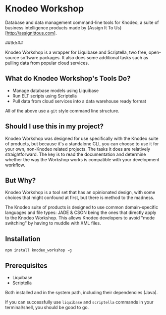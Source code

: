 # Knodeo Workshop

Database and data management command-line tools for Knodeo, a suite of business intelligence products made by (Assign It To Us)[http://assignittous.com].

##tldr##

Knodeo Workshop is a wrapper for Liquibase and Scriptella, two free, open-source software packages. It also does some additional tasks such as 
pulling data from popular cloud services. 

## What do Knodeo Workshop's Tools Do?

* Manage database models using Liquibase
* Run ELT scripts using Scriptella
* Pull data from cloud services into a data warehouse ready format

All of the above use a `git` style command line structure.

## Should I use this in my project?

Knodeo Workshop was designed for use specifically with the Knodeo suite of products, but because it's a standalone CLI, you can choose to use it 
for your own, non-Knodeo related projects. The tasks it does are relatively straightforward. The key is to read the documentation and determine 
whether the way the Workshop works is compatible with your development workflow.

## But Why?

Knodeo Workshop is a tool set that has an opinionated design, with some choices that might confound at first, but there is method to the 
madness.

The Knodeo suite of products is designed to use common domain-specific languages and file types: JADE & CSON being the ones that directly 
apply to the Knodeo Workshop. This allows Knodeo developers to avoid "mode switching" by having to muddle with XML files.

## Installation

`npm install knodeo_workshop -g`

## Prerequisites

* Liquibase
* Scriptella

Both installed and in the system path, including their dependencies (Java). 

If you can successfully use `liquibase` and `scriptella` commands in your terminal/shell, 
you should be good to go.